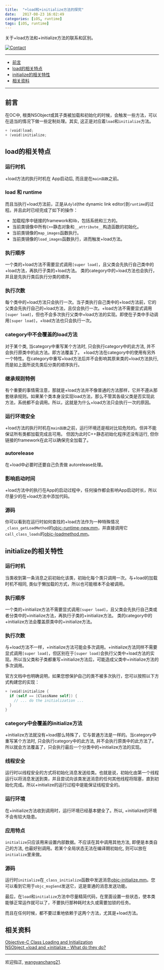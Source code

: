 ```yaml
---
title:  "+load和+initialize方法的探究"
date:   2017-08-23 16:02:49
categories: [iOS, runtime]
tags: [iOS, runtime]
---
```


关于+load方法和+initialize方法的联系和区别。

[![Contact](https://img.shields.io/badge/contact-wangyanchang21-green.svg)](https://github.com/wangyanchang21)

------

- [前言](#前言)
- [load的相关特点](#load的相关特点)
- [initialize的相关特性](#initialize的相关特性)
- [相关资料](#相关资料)

------


## 前言

在OC中, 根类NSObject或其子类被加载和初始化的时候，会触发一些方法，可以在适当的情况下做一些定制处理。其实, 这正是对应着`load`和`initialize`方法。

``` swift
+ (void)load;
+ (void)initialize;
```


## load的相关特点

### 运行时机
+load方法的执行时机在 App启动后, 而且是在`main函数`之前。

### load 和 runtime
而且当执行+load方法前，正是从`dyld`(the dynamic link editor)到`runtime`的过程。并且此时已经完成了如下的操作：
   
- 加载程序中链接的framework和lib，包括系统和三方的。
- 当前类镜像中所有`C++`静态对象和`__attribute__`构造函数的初始化。
- 当前类镜像的`map_images`函数执行。
- 当前类镜像的`load_images`函数执行，进而触发+load方法。


### 执行顺序
一个类的+load方法不需要显式调用`[super load]`，且父类会先执行自己类中的+load方法，再执行子类的+load方法。
类的category中的+load方法也会执行，并且是先执行类后执行分类的顺序。

### 执行次数
每个类中的+load方法只会执行一次。当子类执行自己类中的+load方法前，它的父类会先执行自己的+load方法，且仅会执行一次。+load方法不需要显式调用`[super load]`，但也不会多次执行父类中+load方法的实现。即使在子类中手动调用`[super load]`，+load方法也只会执行一次。

### category中不会覆盖的load方法
对于某个类, 当category中重写某个方法时, 只会执行category中的此方法, 并不会执行原类中的此方法。即方法覆盖了。
+load方法在category中的使用有另外一个特性。在category中重写+load方法后并不会影响其原来类的+load方法执行, 而是如上面所说先类后分类的顺序执行。

### 继承规则特例
有个重要的事情需注意，那就是+load方法并不像普通的方法那样，它并不遵从那套继承规则。如果某个类本身没实现load方法，那么不管其各级父类是否实现此方法，系统都不会调用。所以，这就是为什么+load方法只会执行一次的原因。

### 运行环境安全
+load方法的执行时机在`main函数`之前，运行环境还是相对比较危险的。但并不能保证所有类都加载完成且可用。
但因为此时C++静态初始化程序还没有运行, 但你链接的framework在此可以确保完全加载了。

### autorelease
在+load中必要时还要自己负责做 autorelease处理。

### 影响启动时间
+load方法中的执行在App的启动过程中，任何操作都会影响App启动时长，所以尽量少的在+load方法中添加代码。

### 源码
你可以看到在运行时如何查找的+load方法作为一种特殊情况`_class_getLoadMethod`的[objc-runtime-new.mm](https://opensource.apple.com/source/objc4/objc4-532.2/runtime/objc-runtime-new.mm)，并直接调用它`call_class_loads`的[objc-loadmethod.mm](https://opensource.apple.com/source/objc4/objc4-532.2/runtime/objc-loadmethod.mm)。



## initialize的相关特性

### 运行时机
当类收到第一条消息之前初始化该类，初始化每个类只调用一次。与+load的加载时机不相同, 类似于懒加载的方式，所以也可能根本不会被调用。

### 执行顺序
一个类的+initialize方法不需要显式调用`[super load]`，且父类会先执行自己类或者分类中的+initialize方法，再执行子类的+initialize方法。
类的category中的+initialize方法会覆盖原类中的+initialize方法。

### 执行次数
与+load方法不一样，+initialize方法可能会多次调用。+initialize方法同样不需要显式调用`[super load]`，但区别在于`[super load]`会执行父类中+load方法的实现。所以当父类和子类都重写+initialize方法后，可能造成父类中+initialize方法的多次调用。

官方文档中也明确说明，如果您想保护自己的类不被多次执行，您可以按照以下方式构建您的实现：

``` swift
+ (void)initialize {
  if (self == [ClassName self]) {
    // ... do the initialization ...
  }
}
```

### category中会覆盖的initialize方法
+initialize方法就没有+load那么特殊了，它与普通方法是一样的。当category中重写某个方法时, 只会执行category中的此方法, 并不会执行原类中的此方法了。所以就会方法覆盖了，只会执行最后一个分类中的+initialize方法的实现。

### 线程安全
运行时以线程安全的方式将初始化消息发送给类。也就是说，初始化由第一个线程运行以将消息发送到类，并且尝试向该类发送消息的任何其他线程将阻塞，直到初始化完成。所以+initialize的运行过程中是能保证线程安全的。

### 运行环境
在+initialize方法收到调用时，运行环境已经基本健全了。所以, +initialize的环境不会有较大隐患。

### 应用特点
`initialize`只应该用来设置内部数据。不应该在其中调用其他方法, 即便是本类自己的方法, 也最好别调用。若某个全局状态无法在编译期初始化, 则可以放在 `initialize`里来做。

### 源码
运行时`initialize`在`_class_initialize`函数中发送消息[objc-initialize.mm](http://opensource.apple.com/source/objc4/objc4-532.2/runtime/objc-initialize.mm)。您可以看到它用于`objc_msgSend`发送它，这是普通的消息发送功能。


最后，在`load`和`initialize`方法中尽量精简代码，在里面设置一些状态，使本类能够正常运作就可以了，不要执行那种耗时太久或需要加锁的任务。

而且在任何时候，都不要过重地依赖于这两个方法，尤其是+load方法。



## 相关资料

[Objective-C Class Loading and Initialization](https://www.mikeash.com/pyblog/friday-qa-2009-05-22-objective-c-class-loading-and-initialization.html)   
[NSObject +load and +initialize - What do they do?](https://stackoverflow.com/questions/13326435/nsobject-load-and-initialize-what-do-they-do)   

-------

欢迎指正, [wangyanchang21](https://github.com/wangyanchang21).


